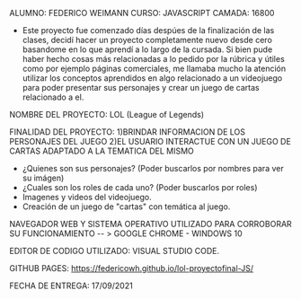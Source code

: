 ALUMNO: FEDERICO WEIMANN
CURSO: JAVASCRIPT
CAMADA: 16800

- Este proyecto fue comenzado días despúes de la finalización de las clases, decidí hacer un proyecto completamente nuevo desde cero basandome en lo que aprendí a lo largo de la cursada. Si bien pude haber hecho cosas más relacionadas a lo pedido por la rúbrica y útiles como por ejemplo páginas comerciales, me llamaba mucho la atención utilizar los conceptos aprendidos en algo relacionado a un videojuego para poder presentar sus personajes y crear un juego de cartas relacionado a el.

NOMBRE DEL PROYECTO: LOL (League of Legends)

FINALIDAD DEL PROYECTO: 
1)BRINDAR INFORMACION DE LOS PERSONAJES DEL JUEGO 
2)EL USUARIO INTERACTUE CON UN JUEGO DE CARTAS ADAPTADO A LA TEMATICA DEL MISMO

- ¿Quienes son sus personajes? (Poder buscarlos por nombres para ver su imágen)
- ¿Cuales son los roles de cada uno? (Poder buscarlos por roles)
- Imagenes y videos del videojuego.
- Creación de un juego de "cartas" con temática al juego.

NAVEGADOR WEB Y SISTEMA OPERATIVO UTILIZADO PARA CORROBORAR SU FUNCIONAMIENTO -- > GOOGLE CHROME - WINDOWS 10

EDITOR DE CODIGO UTILIZADO: VISUAL STUDIO CODE.

GITHUB PAGES: https://federicowh.github.io/lol-proyectofinal-JS/

FECHA DE ENTREGA: 17/09/2021